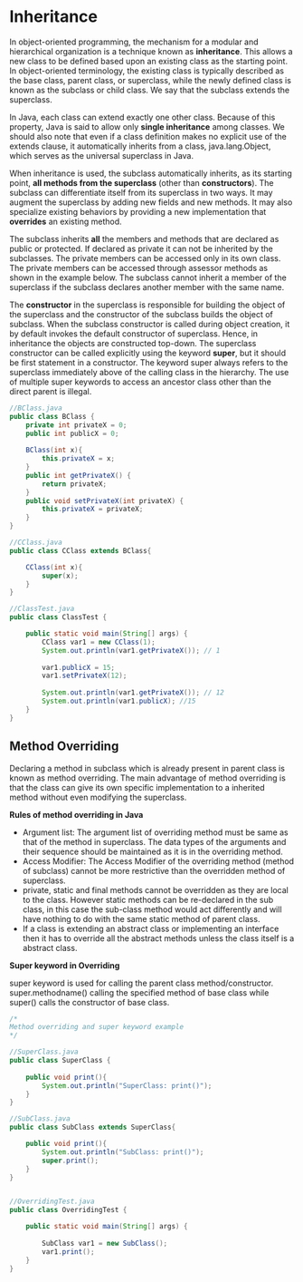 # Inheritance
In object-oriented programming, the mechanism for a modular and hierarchical organization is a technique known as __inheritance__. This allows a new class to be defined based upon an existing class as the starting point. In object-oriented terminology, the existing class is typically described as the base class, parent class, or superclass, while the newly defined class is known as the subclass or child class. We say that the subclass extends the superclass.  

In Java, each class can extend exactly one other class. Because of this property, Java is said to allow only __single inheritance__ among classes. We should also note that even if a class definition makes no explicit use of the extends clause, it automatically inherits from a class, java.lang.Object, which serves as the universal superclass in Java.

When inheritance is used, the subclass automatically inherits, as its starting point, __all methods from the superclass__ (other than __constructors__). The subclass can differentiate itself from its superclass in two ways. It may augment the superclass by adding new fields and new methods. It may also specialize existing behaviors by providing a new implementation that __overrides__ an existing method.  

The subclass inherits __all__ the members and methods that are declared as public or protected. If declared as private it can not be inherited by the subclasses. The private members can be accessed only in its own class. The private members can be accessed through assessor methods as shown in the example below. The subclass cannot inherit a member of the superclass if the subclass declares another member with the same name.  

The __constructor__ in the superclass is responsible for building the object of the superclass and the constructor of the subclass builds the object of subclass. When the subclass constructor is called during object creation, it by default invokes the default constructor of superclass. Hence, in inheritance the objects are constructed top-down. The superclass constructor can be called explicitly using the keyword __super__, but it should be first statement in a constructor. The keyword super always refers to the superclass immediately above of the calling class in the hierarchy. The use of multiple super keywords to access an ancestor class other than the direct parent is illegal.

```JAVA
//BClass.java
public class BClass {
	private int privateX = 0;
	public int publicX = 0;
	
	BClass(int x){
		this.privateX = x;
	}
	public int getPrivateX() {
		return privateX;
	}
	public void setPrivateX(int privateX) {
		this.privateX = privateX;
	}
}

//CClass.java
public class CClass extends BClass{

	CClass(int x){
		super(x);
	}	
}

//ClassTest.java
public class ClassTest {

	public static void main(String[] args) {
		CClass var1 = new CClass(1);
		System.out.println(var1.getPrivateX()); // 1
		
		var1.publicX = 15;
		var1.setPrivateX(12);
		
		System.out.println(var1.getPrivateX()); // 12
		System.out.println(var1.publicX); //15
	}
}

```
## Method Overriding
Declaring a method in subclass which is already present in parent class is known as method overriding. The main advantage of method overriding is that the class can give its own specific implementation to a inherited method without even modifying the superclass.  

__Rules of method overriding in Java__

* Argument list: The argument list of overriding method must be same as that of the method in superclass. The data types of the arguments and their sequence should be maintained as it is in the overriding method.
* Access Modifier: The Access Modifier of the overriding method (method of subclass) cannot be more restrictive than the overridden method of superclass. 
* private, static and final methods cannot be overridden as they are local to the class. However static methods can be re-declared in the sub class, in this case the sub-class method would act differently and will have nothing to do with the same static method of parent class.
* If a class is extending an abstract class or implementing an interface then it has to override all the abstract methods unless the class itself is a abstract class.

__Super keyword in Overriding__  

super keyword is used for calling the parent class method/constructor. super.methodname() calling the specified method of base class while super() calls the constructor of base class.

```JAVA
/*
Method overriding and super keyword example
*/

//SuperClass.java
public class SuperClass {
	
	public void print(){
		System.out.println("SuperClass: print()");
	}
}

//SubClass.java
public class SubClass extends SuperClass{

	public void print(){
		System.out.println("SubClass: print()");
		super.print();
	}
}


//OverridingTest.java 
public class OverridingTest {

	public static void main(String[] args) {
		
		SubClass var1 = new SubClass();
		var1.print();
	}
}

```
